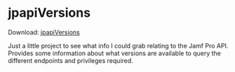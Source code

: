 # jpapiVersions
Download: [jpapiVersions](https://github.com/BIG-RAT/jpapiVersions/releases/latest/download/jpapiVersions.zip)

Just a little project to see what info I could grab relating to the Jamf Pro API.  Provides some information about what versions are available to query the different endpoints and privileges required.  